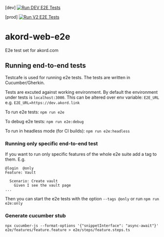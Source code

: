 [dev] [![Run DEV E2E Tests](https://github.com/Akord-com/akord-web-e2e/actions/workflows/run-dev-test.yml/badge.svg)](https://github.com/Akord-com/akord-web-e2e/actions/workflows/run-dev-test.yml)

[prod] [![Run V2 E2E Tests](https://github.com/Akord-com/akord-web-e2e/actions/workflows/run-v2-test.yml/badge.svg)](https://github.com/Akord-com/akord-web-e2e/actions/workflows/run-v2-test.yml)

# akord-web-e2e
E2e test set for akord.com


## Running end-to-end tests

Testcafe is used for running e2e tests. The tests are written in Cucumber/Gherkin.

Tests are excuted against working environment. By default the environment under tests is `localhost:3000`. This can be altered over env variable: `E2E_URL` e.g. `E2E_URL=https://dev.akord.link`

To run e2e tests:
`npm run e2e`

To debug e2e tests:
`npm run e2e:debug`

To run in headless mode (for CI builds):
`npm run e2e:headless`

### Running only specific end-to-end test

If you want to run only specific features of the whole e2e suite add a tag to them. E.g.

```
@login  @only
Feature: Vault

  Scenario: Create vault
    Given I see the vault page
...
```

Then you can start the e2e tests with the option `--tags @only` or run `npm run e2e:only`

### Generate cucumber stub

```
npx cucumber-js --format-options '{"snippetInterface": "async-await"}' e2e/features/feature.feature > e2e/steps/feature.steps.ts
```
